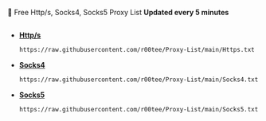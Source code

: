 🚀 Free Http/s, Socks4, Socks5 Proxy List **Updated every 5 minutes**

##

  - **[Http/s](https://raw.githubusercontent.com/r00tee/Proxy-List/main/Https.txt)**
    
    ```bash
    https://raw.githubusercontent.com/r00tee/Proxy-List/main/Https.txt
    ```
  - **[Socks4](https://raw.githubusercontent.com/r00tee/Proxy-List/main/Socks4.txt)**
    
    ```bash
    https://raw.githubusercontent.com/r00tee/Proxy-List/main/Socks4.txt
    ```
  - **[Socks5](https://raw.githubusercontent.com/r00tee/Proxy-List/main/Socks5.txt)**
    
    ```bash
    https://raw.githubusercontent.com/r00tee/Proxy-List/main/Socks5.txt
    ```
